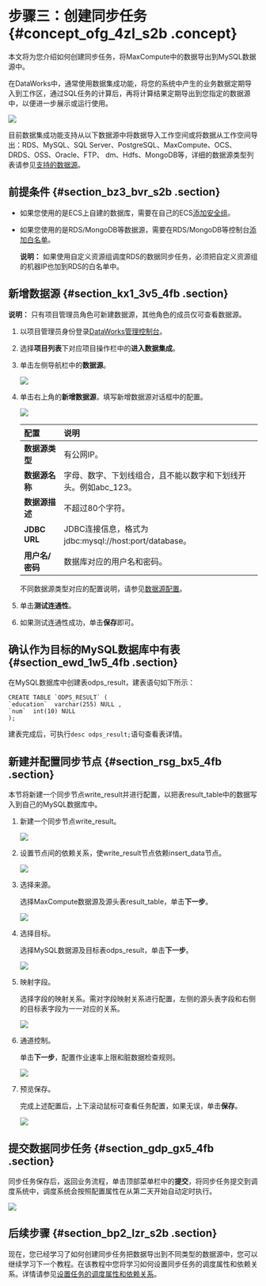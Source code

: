 # 步骤三：创建同步任务 {#concept_ofg_4zl_s2b .concept}

本文将为您介绍如何创建同步任务，将MaxCompute中的数据导出到MySQL数据源中。

在DataWorks中，通常使用数据集成功能，将您的系统中产生的业务数据定期导入到工作区，通过SQL任务的计算后，再将计算结果定期导出到您指定的数据源中，以便进一步展示或运行使用。

![](http://static-aliyun-doc.oss-cn-hangzhou.aliyuncs.com/assets/img/16182/15405160308989_zh-CN.png)

目前数据集成功能支持从以下数据源中将数据导入工作空间或将数据从工作空间导出：RDS、MySQL、SQL Server、PostgreSQL、MaxCompute、OCS、DRDS、OSS、Oracle、FTP、 dm、Hdfs、MongoDB等，详细的数据源类型列表请参见[支持的数据源](../../../../intl.zh-CN/使用指南/数据集成/数据源配置/支持的数据源.md#)。

## 前提条件 {#section_bz3_bvr_s2b .section}

-   如果您使用的是ECS上自建的数据库，需要在自己的ECS[添加安全组](../../../../intl.zh-CN/使用指南/数据集成/常见配置/添加安全组.md#)。
-   如果您使用的是RDS/MongoDB等数据源，需要在RDS/MongoDB等控制台[添加白名单](../../../../intl.zh-CN/使用指南/数据集成/常见配置/添加白名单.md#)。

    **说明：** 如果使用自定义资源组调度RDS的数据同步任务，必须把自定义资源组的机器IP也加到RDS的白名单中。


## 新增数据源 {#section_kx1_3v5_4fb .section}

**说明：** 只有项目管理员角色可新建数据源，其他角色的成员仅可查看数据源。

1.  以项目管理员身份登录[DataWorks管理控制台](https://workbench.data.aliyun.com/console)。
2.  选择**项目列表**下对应项目操作栏中的**进入数据集成**。
3.  单击左侧导航栏中的**数据源**。

    ![](http://static-aliyun-doc.oss-cn-hangzhou.aliyuncs.com/assets/img/16182/15405160308990_zh-CN.png)

4.  单击右上角的**新增数据源**，填写新增数据源对话框中的配置。

    ![](http://static-aliyun-doc.oss-cn-hangzhou.aliyuncs.com/assets/img/16182/15405160308991_zh-CN.jpg)

    |配置|说明|
    |:-|:-|
    |**数据源类型**|有公网IP。|
    |**数据源名称**|字母、数字、下划线组合，且不能以数字和下划线开头。例如abc\_123。|
    |**数据源描述**|不超过80个字符。|
    |**JDBC URL**|JDBC连接信息，格式为jdbc:mysql://host:port/database。|
    |**用户名/密码**|数据库对应的用户名和密码。|

    不同数据源类型对应的配置说明，请参见[数据源配置](../../../../intl.zh-CN/使用指南/数据集成/数据源配置/配置MySQL数据源.md#)。

5.  单击**测试连通性**。
6.  如果测试连通性成功，单击**保存**即可。

## 确认作为目标的MySQL数据库中有表 {#section_ewd_1w5_4fb .section}

在MySQL数据库中创建表odps\_result，建表语句如下所示：

```
CREATE TABLE `ODPS_RESULT` (
`education`  varchar(255) NULL ,
`num`  int(10) NULL 
);
```

建表完成后，可执行`desc odps_result;`语句查看表详情。

## 新建并配置同步节点 {#section_rsg_bx5_4fb .section}

本节将新建一个同步节点write\_result并进行配置，以把表result\_table中的数据写入到自己的MySQL数据库中。

1.  新建一个同步节点write\_result。

    ![](http://static-aliyun-doc.oss-cn-hangzhou.aliyuncs.com/assets/img/16182/15405160308992_zh-CN.png)

2.  设置节点间的依赖关系，使write\_result节点依赖insert\_data节点。

    ![](http://static-aliyun-doc.oss-cn-hangzhou.aliyuncs.com/assets/img/16182/15405160308993_zh-CN.png)

3.  选择来源。

    选择MaxCompute数据源及源头表result\_table，单击**下一步**。

    ![](http://static-aliyun-doc.oss-cn-hangzhou.aliyuncs.com/assets/img/16182/15405160308994_zh-CN.png)

4.  选择目标。

    选择MySQL数据源及目标表odps\_result，单击**下一步**。

    ![](http://static-aliyun-doc.oss-cn-hangzhou.aliyuncs.com/assets/img/16182/15405160318995_zh-CN.png)

5.  映射字段。

    选择字段的映射关系。需对字段映射关系进行配置，左侧的源头表字段和右侧的目标表字段为一一对应的关系。

    ![](http://static-aliyun-doc.oss-cn-hangzhou.aliyuncs.com/assets/img/16182/15405160318996_zh-CN.png)

6.  通道控制。

    单击**下一步**，配置作业速率上限和脏数据检查规则。

    ![](http://static-aliyun-doc.oss-cn-hangzhou.aliyuncs.com/assets/img/16182/15405160318997_zh-CN.png)

7.  预览保存。

    完成上述配置后，上下滚动鼠标可查看任务配置，如果无误，单击**保存**。

    ![](http://static-aliyun-doc.oss-cn-hangzhou.aliyuncs.com/assets/img/16182/15405160318998_zh-CN.png)


## 提交数据同步任务 {#section_gdp_gx5_4fb .section}

同步任务保存后，返回业务流程，单击顶部菜单栏中的**提交**，将同步任务提交到调度系统中，调度系统会按照配置属性在从第二天开始自动定时执行。

![](http://static-aliyun-doc.oss-cn-hangzhou.aliyuncs.com/assets/img/16182/15405160318999_zh-CN.png)

## 后续步骤 {#section_bp2_lzr_s2b .section}

现在，您已经学习了如何创建同步任务把数据导出到不同类型的数据源中，您可以继续学习下一个教程。在该教程中您将学习如何设置同步任务的调度属性和依赖关系。详情请参见[设置任务的调度属性和依赖关系](intl.zh-CN/快速开始/步骤四：设置周期和依赖.md#)。

